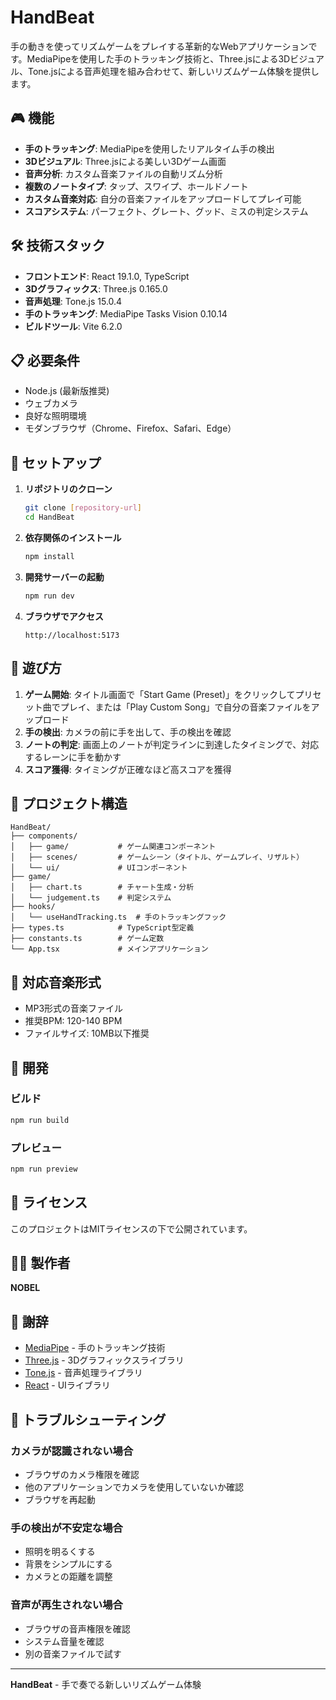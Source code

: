 # HandBeat

手の動きを使ってリズムゲームをプレイする革新的なWebアプリケーションです。MediaPipeを使用した手のトラッキング技術と、Three.jsによる3Dビジュアル、Tone.jsによる音声処理を組み合わせて、新しいリズムゲーム体験を提供します。

## 🎮 機能

- **手のトラッキング**: MediaPipeを使用したリアルタイム手の検出
- **3Dビジュアル**: Three.jsによる美しい3Dゲーム画面
- **音声分析**: カスタム音楽ファイルの自動リズム分析
- **複数のノートタイプ**: タップ、スワイプ、ホールドノート
- **カスタム音楽対応**: 自分の音楽ファイルをアップロードしてプレイ可能
- **スコアシステム**: パーフェクト、グレート、グッド、ミスの判定システム

## 🛠️ 技術スタック

- **フロントエンド**: React 19.1.0, TypeScript
- **3Dグラフィックス**: Three.js 0.165.0
- **音声処理**: Tone.js 15.0.4
- **手のトラッキング**: MediaPipe Tasks Vision 0.10.14
- **ビルドツール**: Vite 6.2.0

## 📋 必要条件

- Node.js (最新版推奨)
- ウェブカメラ
- 良好な照明環境
- モダンブラウザ（Chrome、Firefox、Safari、Edge）

## 🚀 セットアップ

1. **リポジトリのクローン**
   ```bash
   git clone [repository-url]
   cd HandBeat
   ```

2. **依存関係のインストール**
   ```bash
   npm install
   ```

3. **開発サーバーの起動**
   ```bash
   npm run dev
   ```

4. **ブラウザでアクセス**
   ```
   http://localhost:5173
   ```

## 🎯 遊び方

1. **ゲーム開始**: タイトル画面で「Start Game (Preset)」をクリックしてプリセット曲でプレイ、または「Play Custom Song」で自分の音楽ファイルをアップロード
2. **手の検出**: カメラの前に手を出して、手の検出を確認
3. **ノートの判定**: 画面上のノートが判定ラインに到達したタイミングで、対応するレーンに手を動かす
4. **スコア獲得**: タイミングが正確なほど高スコアを獲得

## 📁 プロジェクト構造

```
HandBeat/
├── components/
│   ├── game/           # ゲーム関連コンポーネント
│   ├── scenes/         # ゲームシーン（タイトル、ゲームプレイ、リザルト）
│   └── ui/             # UIコンポーネント
├── game/
│   ├── chart.ts        # チャート生成・分析
│   └── judgement.ts    # 判定システム
├── hooks/
│   └── useHandTracking.ts  # 手のトラッキングフック
├── types.ts            # TypeScript型定義
├── constants.ts        # ゲーム定数
└── App.tsx             # メインアプリケーション
```

## 🎵 対応音楽形式

- MP3形式の音楽ファイル
- 推奨BPM: 120-140 BPM
- ファイルサイズ: 10MB以下推奨

## 🔧 開発

### ビルド
```bash
npm run build
```

### プレビュー
```bash
npm run preview
```

## 📝 ライセンス

このプロジェクトはMITライセンスの下で公開されています。

## 👨‍💻 製作者

**NOBEL**

## 🙏 謝辞

- [MediaPipe](https://mediapipe.dev/) - 手のトラッキング技術
- [Three.js](https://threejs.org/) - 3Dグラフィックスライブラリ
- [Tone.js](https://tonejs.github.io/) - 音声処理ライブラリ
- [React](https://reactjs.org/) - UIライブラリ

## 🐛 トラブルシューティング

### カメラが認識されない場合
- ブラウザのカメラ権限を確認
- 他のアプリケーションでカメラを使用していないか確認
- ブラウザを再起動

### 手の検出が不安定な場合
- 照明を明るくする
- 背景をシンプルにする
- カメラとの距離を調整

### 音声が再生されない場合
- ブラウザの音声権限を確認
- システム音量を確認
- 別の音楽ファイルで試す

---

**HandBeat** - 手で奏でる新しいリズムゲーム体験
